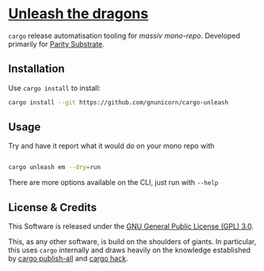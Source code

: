 # [Unleash the dragons](https://github.com/gnunicorn/cargo-unleash)

`cargo` release automatisation tooling for _massiv mono-repo_. Developed primarily for [Parity Substrate](https://github.com/paritytech/substrate).

## Installation

Use `cargo install` to install:
```bash
cargo install --git https://github.com/gnunicorn/cargo-unleash
```

## Usage

Try and have it report what it would do on your mono repo with

```bash

cargo unleash em --dry=run
```

There are more options available on the CLI, just run with `--help`

## License & Credits

This Software is released under the [GNU General Public License (GPL) 3.0](https://www.gnu.org/licenses/gpl-3.0.en.html).

This, as any other software, is build on the shoulders of giants. In particular, this uses `cargo` internally and draws heavily on the knowledge established by [cargo publish-all](https://torkleyy.gitlab.io/cargo-publish-all/) and [cargo hack](https://github.com/taiki-e/cargo-hack).
